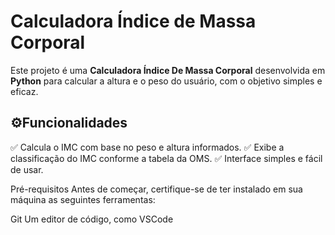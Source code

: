 # Calculadora Índice de Massa Corporal
Este projeto é uma **Calculadora Índice De Massa Corporal** desenvolvida em **Python** para calcular a altura e o peso do usuário, com o objetivo simples e eficaz.

## ⚙️Funcionalidades

✅ Calcula o IMC com base no peso e altura informados.
✅ Exibe a classificação do IMC conforme a tabela da OMS.
✅ Interface simples e fácil de usar.

Pré-requisitos
Antes de começar, certifique-se de ter instalado em sua máquina as seguintes ferramentas:

Git
Um editor de código, como VSCode
